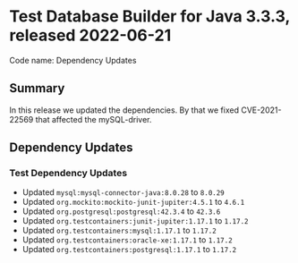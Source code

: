 # Test Database Builder for Java 3.3.3, released 2022-06-21

Code name: Dependency Updates

## Summary

In this release we updated the dependencies. By that we fixed CVE-2021-22569 that affected the mySQL-driver.

## Dependency Updates

### Test Dependency Updates

* Updated `mysql:mysql-connector-java:8.0.28` to `8.0.29`
* Updated `org.mockito:mockito-junit-jupiter:4.5.1` to `4.6.1`
* Updated `org.postgresql:postgresql:42.3.4` to `42.3.6`
* Updated `org.testcontainers:junit-jupiter:1.17.1` to `1.17.2`
* Updated `org.testcontainers:mysql:1.17.1` to `1.17.2`
* Updated `org.testcontainers:oracle-xe:1.17.1` to `1.17.2`
* Updated `org.testcontainers:postgresql:1.17.1` to `1.17.2`
